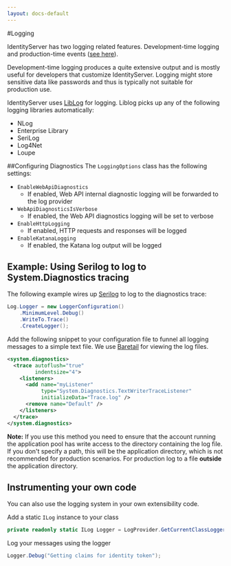 ```yaml
---
layout: docs-default
---
```


#Logging

IdentityServer has two logging related features. Development-time logging and production-time events ([see here](events.html)).

Development-time logging produces a quite extensive output and is mostly useful for developers that customize IdentityServer.
Logging might store sensitive data like passwords and thus is typically not suitable for production use.

IdentityServer uses [LibLog](https://github.com/damianh/LibLog) for logging. 
Liblog picks up any of the following logging libraries automatically:

* NLog
* Enterprise Library
* SeriLog
* Log4Net
* Loupe

##Configuring Diagnostics
The `LoggingOptions` class has the following settings:

* `EnableWebApiDiagnostics`
   * If enabled, Web API internal diagnostic logging will be forwarded to the log provider
* `WebApiDiagnosticsIsVerbose`
   * If enabled, the Web API diagnostics logging will be set to verbose
* `EnableHttpLogging`
   * If enabled, HTTP requests and responses will be logged
* `EnableKatanaLogging`
   * If enabled, the Katana log output will be logged


## Example: Using Serilog to log to System.Diagnostics tracing
The following example wires up [Serilog](http://serilog.net/) to log to the diagnostics trace:

```csharp
Log.Logger = new LoggerConfiguration()
    .MinimumLevel.Debug()
    .WriteTo.Trace()
    .CreateLogger();
```

Add the following snippet to your configuration file to funnel all logging messages to a simple text file.
We use [Baretail](https://www.baremetalsoft.com/baretail/) for viewing the log files.

```xml
<system.diagnostics>
  <trace autoflush="true"
         indentsize="4">
    <listeners>
      <add name="myListener"
           type="System.Diagnostics.TextWriterTraceListener"
           initializeData="Trace.log" />
      <remove name="Default" />
    </listeners>
  </trace>
</system.diagnostics>
```

**Note:** If you use this method you need to ensure that the account running the application pool has write access 
to the directory containing the log file. 
If you don't specify a path, this will be the application directory, which is not recommended for production scenarios. 
For production log to a file **outside** the application directory.

## Instrumenting your own code
You can also use the logging system in your own extensibility code.

Add a static `ILog` instance to your class

```csharp
private readonly static ILog Logger = LogProvider.GetCurrentClassLogger();
```
Log your messages using the logger

```csharp
Logger.Debug("Getting claims for identity token");
```
